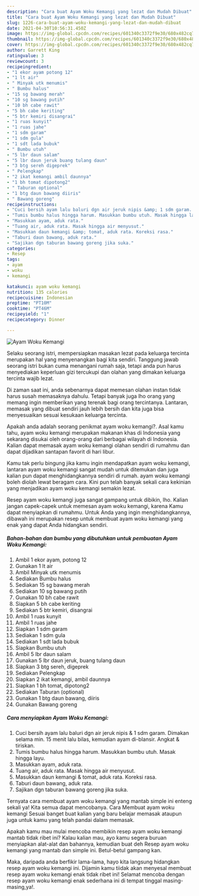 ```yaml
---
description: "Cara buat Ayam Woku Kemangi yang lezat dan Mudah Dibuat"
title: "Cara buat Ayam Woku Kemangi yang lezat dan Mudah Dibuat"
slug: 1226-cara-buat-ayam-woku-kemangi-yang-lezat-dan-mudah-dibuat
date: 2021-04-30T10:56:31.450Z
image: https://img-global.cpcdn.com/recipes/601340c3372f9e30/680x482cq70/ayam-woku-kemangi-foto-resep-utama.jpg
thumbnail: https://img-global.cpcdn.com/recipes/601340c3372f9e30/680x482cq70/ayam-woku-kemangi-foto-resep-utama.jpg
cover: https://img-global.cpcdn.com/recipes/601340c3372f9e30/680x482cq70/ayam-woku-kemangi-foto-resep-utama.jpg
author: Garrett King
ratingvalue: 3
reviewcount: 3
recipeingredient:
- "1 ekor ayam potong 12"
- "1 lt air"
- " Minyak utk menumis"
- " Bumbu halus"
- "15 sg bawang merah"
- "10 sg bawang putih"
- "10 bh cabe rawit"
- "5 bh cabe keriting"
- "5 btr kemiri disangrai"
- "1 ruas kunyit"
- "1 ruas jahe"
- "1 sdm garam"
- "1 sdm gula"
- "1 sdt lada bubuk"
- " Bumbu utuh"
- "5 lbr daun salam"
- "5 lbr daun jeruk buang tulang daun"
- "3 btg sereh digeprek"
- " Pelengkap"
- "2 ikat kemangi ambil daunnya"
- "1 bh tomat dipotong2"
- " Taburan optional"
- "1 btg daun bawang diiris"
- " Bawang goreng"
recipeinstructions:
- "Cuci bersih ayam lalu baluri dgn air jeruk nipis &amp; 1 sdm garam. Dimakan selama min. 15 menit lalu bilas, kemudian ayam di-blansir. Angkat &amp; tiriskan."
- "Tumis bumbu halus hingga harum. Masukkan bumbu utuh. Masak hingga layu."
- "Masukkan ayam, aduk rata."
- "Tuang air, aduk rata. Masak hingga air menyusut."
- "Masukkan daun kemangi &amp; tomat, aduk rata. Koreksi rasa."
- "Taburi daun bawang, aduk rata."
- "Sajikan dgn taburan bawang goreng jika suka."
categories:
- Resep
tags:
- ayam
- woku
- kemangi

katakunci: ayam woku kemangi 
nutrition: 135 calories
recipecuisine: Indonesian
preptime: "PT10M"
cooktime: "PT46M"
recipeyield: "1"
recipecategory: Dinner

---
```



![Ayam Woku Kemangi](https://img-global.cpcdn.com/recipes/601340c3372f9e30/680x482cq70/ayam-woku-kemangi-foto-resep-utama.jpg)

Selaku seorang istri, mempersiapkan masakan lezat pada keluarga tercinta merupakan hal yang menyenangkan bagi kita sendiri. Tanggung jawab seorang istri bukan cuma menangani rumah saja, tetapi anda pun harus menyediakan keperluan gizi tercukupi dan olahan yang dimakan keluarga tercinta wajib lezat.

Di zaman  saat ini, anda sebenarnya dapat memesan olahan instan tidak harus susah memasaknya dahulu. Tetapi banyak juga lho orang yang memang ingin memberikan yang terenak bagi orang tercintanya. Lantaran, memasak yang dibuat sendiri jauh lebih bersih dan kita juga bisa menyesuaikan sesuai kesukaan keluarga tercinta. 



Apakah anda adalah seorang penikmat ayam woku kemangi?. Asal kamu tahu, ayam woku kemangi merupakan makanan khas di Indonesia yang sekarang disukai oleh orang-orang dari berbagai wilayah di Indonesia. Kalian dapat memasak ayam woku kemangi olahan sendiri di rumahmu dan dapat dijadikan santapan favorit di hari libur.

Kamu tak perlu bingung jika kamu ingin mendapatkan ayam woku kemangi, lantaran ayam woku kemangi sangat mudah untuk ditemukan dan juga kalian pun dapat menghidangkannya sendiri di rumah. ayam woku kemangi boleh diolah lewat beragam cara. Kini pun telah banyak sekali cara kekinian yang menjadikan ayam woku kemangi semakin lezat.

Resep ayam woku kemangi juga sangat gampang untuk dibikin, lho. Kalian jangan capek-capek untuk memesan ayam woku kemangi, karena Kamu dapat menyiapkan di rumahmu. Untuk Anda yang ingin menghidangkannya, dibawah ini merupakan resep untuk membuat ayam woku kemangi yang enak yang dapat Anda hidangkan sendiri.

<!--inarticleads1-->

##### Bahan-bahan dan bumbu yang dibutuhkan untuk pembuatan Ayam Woku Kemangi:

1. Ambil 1 ekor ayam, potong 12
1. Gunakan 1 lt air
1. Ambil  Minyak utk menumis
1. Sediakan  Bumbu halus
1. Sediakan 15 sg bawang merah
1. Sediakan 10 sg bawang putih
1. Gunakan 10 bh cabe rawit
1. Siapkan 5 bh cabe keriting
1. Sediakan 5 btr kemiri, disangrai
1. Ambil 1 ruas kunyit
1. Ambil 1 ruas jahe
1. Siapkan 1 sdm garam
1. Sediakan 1 sdm gula
1. Sediakan 1 sdt lada bubuk
1. Siapkan  Bumbu utuh
1. Ambil 5 lbr daun salam
1. Gunakan 5 lbr daun jeruk, buang tulang daun
1. Siapkan 3 btg sereh, digeprek
1. Sediakan  Pelengkap
1. Siapkan 2 ikat kemangi, ambil daunnya
1. Siapkan 1 bh tomat, dipotong2
1. Sediakan  Taburan (optional)
1. Gunakan 1 btg daun bawang, diiris
1. Gunakan  Bawang goreng




<!--inarticleads2-->

##### Cara menyiapkan Ayam Woku Kemangi:

1. Cuci bersih ayam lalu baluri dgn air jeruk nipis &amp; 1 sdm garam. Dimakan selama min. 15 menit lalu bilas, kemudian ayam di-blansir. Angkat &amp; tiriskan.
1. Tumis bumbu halus hingga harum. Masukkan bumbu utuh. Masak hingga layu.
1. Masukkan ayam, aduk rata.
1. Tuang air, aduk rata. Masak hingga air menyusut.
1. Masukkan daun kemangi &amp; tomat, aduk rata. Koreksi rasa.
1. Taburi daun bawang, aduk rata.
1. Sajikan dgn taburan bawang goreng jika suka.




Ternyata cara membuat ayam woku kemangi yang mantab simple ini enteng sekali ya! Kita semua dapat mencobanya. Cara Membuat ayam woku kemangi Sesuai banget buat kalian yang baru belajar memasak ataupun juga untuk kamu yang telah pandai dalam memasak.

Apakah kamu mau mulai mencoba membikin resep ayam woku kemangi mantab tidak ribet ini? Kalau kalian mau, ayo kamu segera buruan menyiapkan alat-alat dan bahannya, kemudian buat deh Resep ayam woku kemangi yang mantab dan simple ini. Betul-betul gampang kan. 

Maka, daripada anda berfikir lama-lama, hayo kita langsung hidangkan resep ayam woku kemangi ini. Dijamin kamu tiidak akan menyesal membuat resep ayam woku kemangi enak tidak ribet ini! Selamat mencoba dengan resep ayam woku kemangi enak sederhana ini di tempat tinggal masing-masing,ya!.

